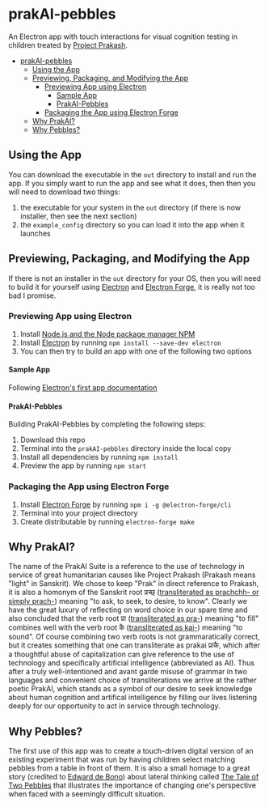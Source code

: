 # prakAI-pebbles
An Electron app with touch interactions for visual cognition testing in children treated by [Project Prakash](www.ProjectPrakash.org). 

- [prakAI-pebbles](#prakai-pebbles)
	- [Using the App](#using-the-app)
	- [Previewing, Packaging, and Modifying the App](#previewing-packaging-and-modifying-the-app)
		- [Previewing App using Electron](#previewing-app-using-electron)
			- [Sample App](#sample-app)
			- [PrakAI-Pebbles](#prakai-pebbles)
		- [Packaging the App using Electron Forge](#packaging-the-app-using-electron-forge)
	- [Why PrakAI?](#why-prakai)
	- [Why Pebbles?](#why-pebbles)

## Using the App
You can download the executable in the `out` directory to install and run the app. If you simply want to run the app and see what it does, then then you will need to download two things: 

1. the executable for your system in the `out` directory (if there is now installer, then see the next section)
2. the `example_config` directory so you can load it into the app when it launches

## Previewing, Packaging, and Modifying the App
If there is not an installer in the `out` directory for your OS, then you will need to build it for yourself using [Electron](https://electronjs.org/) and [Electron Forge](https://www.electronforge.io/), it is really not too bad I promise. 

### Previewing App using Electron

1. Install [Node.js and the Node package manager NPM](https://www.npmjs.com/get-npm)
2. Install [Electron]() by running `npm install --save-dev electron`
3. You can then try to build an app with one of the following two options

#### Sample App
Following [Electron's first app documentation](https://electronjs.org/docs/tutorial/first-app)

#### PrakAI-Pebbles
Building PrakAI-Pebbles by completing the following steps:

1. Download this repo
2. Terminal into the `prakAI-pebbles` directory inside the local copy
3. Install all dependencies by running `npm install` 
4. Preview the app by running `npm start` 

### Packaging the App using Electron Forge

1. Install [Electron Forge](https://www.electronforge.io/) by running `npm i -g @electron-forge/cli`
2. Terminal into your project directory
3. Create distributable by running `electron-forge make`

## Why PrakAI?
The name of the PrakAI Suite is a reference to the use of technology in service of great humanitarian causes like Project Prakash (Prakash means "light" in Sanskrit). We chose to keep "Prak" in direct reference to Prakash, it is also a homonym of the Sanskrit root प्रच्छ् ([transliterated as prachchh- or simply prach-](https://wiki.yoga-vidya.de/Sanskrit_Verbal_Roots_List_with_English_Translation)) meaning "to ask, to seek, to desire, to know". Clearly we have the great luxury of reflecting on word choice in our spare time and also concluded that the verb root प्रा ([transliterated as pra-](https://wiki.yoga-vidya.de/Sanskrit_Verbal_Roots_List_with_English_Translation)) meaning "to fill" combines well with the verb root कै ([transliterated as kai-](https://wiki.yoga-vidya.de/Sanskrit_Verbal_Roots_List_with_English_Translation)) meaning "to sound". Of course combining two verb roots is not grammaratically correct, but it creates something that one can transliterate as prakai प्राकै, which after a thoughtful abuse of capitalization can give reference to the use of technology and specifically artificial intelligence (abbreviated as AI). Thus after a truly well-intentioned and avant garde misuse of grammar in two languages and convenient choice of transliterations we arrive at the rather poetic PrakAI, which stands as a symbol of our desire to seek knowledge about human cognition and artifical intelligence by filling our lives listening deeply for our opportunity to act in service through technology.

## Why Pebbles?
The first use of this app was to create a touch-driven digital version of an existing experiment that was run by having children select matching pebbles from a table in front of them. It is also a small homage to a great story (credited to [Edward de Bono](https://en.wikipedia.org/wiki/Edward_de_Bono)) about lateral thinking called [The Tale of Two Pebbles](https://academictips.org/blogs/the-tale-of-two-pebbles/) that illustrates the importance of changing one's perspective when faced with a seemingly difficult situation.



